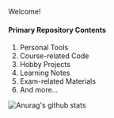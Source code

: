<!---
BH3GEI/BH3GEI is a ✨ special ✨ repository because its `README.md` (this file) appears on your GitHub profile.
You can click the Preview link to take a look at your changes.
--->
Welcome! 

####  Primary Repository Contents 

1. Personal Tools
2. Course-related Code
3. Hobby Projects
4. Learning Notes
5. Exam-related Materials
6. And more...

![Anurag's github stats](https://github-readme-stats.vercel.app/api?username=BH3GEI&count_private=true&hide=contribs&show_icons=false,prs,issues)
